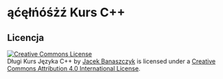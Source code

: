# ąćęłńóśżź Kurs C++



## Licencja
<a rel="license" href="http://creativecommons.org/licenses/by/4.0/"><img alt="Creative Commons License" style="border-width:0" src="https://i.creativecommons.org/l/by/4.0/88x31.png" /></a><br /><span xmlns:dct="http://purl.org/dc/terms/" property="dct:title">Długi Kurs Języka C++</span> by <a xmlns:cc="http://creativecommons.org/ns#" href="https://www.gitbook.com/book/jbanaszczyk/cpptraining" property="cc:attributionName" rel="cc:attributionURL">Jacek Banaszczyk</a> is licensed under a <a rel="license" href="http://creativecommons.org/licenses/by/4.0/">Creative Commons Attribution 4.0 International License</a>.
